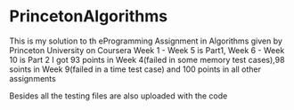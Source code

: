# PrincetonAlgorithms
This is my solution to th eProgramming Assignment in Algorithms given by Princeton University on Coursera
Week 1 - Week 5 is Part1, Week 6 - Week 10 is Part 2
I got 93 points in Week 4(failed in some memory test cases),98 soints in Week 9(failed in a time test case) and 100 points in all other assignments

Besides all the testing files are also uploaded with the code

